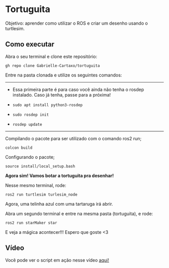 # Tortuguita
Objetivo: aprender como utilizar o ROS e criar um desenho usando o turtlesim.

## Como executar

Abra o seu terminal e clone este repositório:

```gh repo clone Gabrielle-Cartaxo/tortuguita```

Entre na pasta clonada e utilize os seguintes comandos:

------------------------------------------------------------------------------
- Essa primeira parte é para caso você ainda não tenha o rosdep instalado. Caso já tenha, passe para a próxima!

- ```sudo apt install python3-rosdep```

- ```sudo rosdep init```

- ```rosdep update```
------------------------------------------------------------------------------

Compilando o pacote para ser utilizado com o comando ros2 run;

```colcon build```

Configurando o pacote;

```source install/local_setup.bash```

**Agora sim! Vamos botar a tortuguita pra desenhar!**

Nesse mesmo terminal, rode:

```ros2 run turtlesim turlesim_node```

Agora, uma telinha azul com uma tartaruga irá abrir.

Abra um segundo terminal e entre na mesma pasta (tortuguita), e rode:

```ros2 run starMaker star```

E veja a mágica acontecer!!!
Espero que goste <3

## Vídeo

Você pode ver o script em ação nesse vídeo [aqui!](https://youtu.be/hAXkZiF_6PQ?si=5rQdencEZCYKhhIb)
